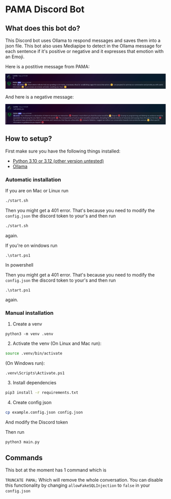 # PAMA Discord Bot

## What does this bot do?

This Discord bot uses Ollama to respond messages and saves them into a json file. This bot also uses Mediapipe to detect in the Ollama message for each sentence if it's positive or negative and it expresses that emotion with an Emoji.

Here is a postitive message from PAMA:

![Positive message example](./readme-images/message-1.jpg)

And here is a negative message:

![Negative message example](./readme-images/message-2.jpg)

## How to setup?
First make sure you have the following things installed:

- [Python 3.10 or 3.12 (other version untested)](https://www.python.org/)
- [Ollama](https://ollama.com/)

### Automatic installation

If you are on Mac or Linux run

```bash
./start.sh
```

Then you might get a 401 error. That's because you need to modify the `config.json` the discord token to your's and then run

```bash
./start.sh
```
again.

If you're on windows run

```pwsh
.\start.ps1
```
In powershell

Then you might get a 401 error. That's because you need to modify the `config.json` the discord token to your's and then run

```pwsh
.\start.ps1
```
again.

### Manual installation
1. Create a venv

```
python3 -m venv .venv
```

2. Activate the venv (On Linux and Mac run):
```bash
source .venv/bin/activate
```

(On Windows run):

```pwsh
.venv\Scripts\Activate.ps1
```

3. Install dependencies
```bash
pip3 install -r requirements.txt
```

4. Create config json

```bash
cp example.config.json config.json
```
And modify the Discord token

Then run

```bash
python3 main.py
```

## Commands
This bot at the moment has 1 command which is

`TRUNCATE PAMA;` Which will remove the whole conversation. You can disable this functionality by changing `allowFakeSQLInjection` to `false` in your `config.json`